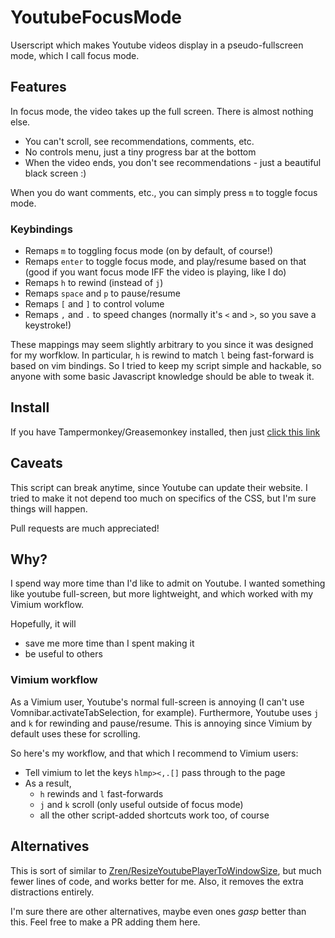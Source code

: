 # YoutubeFocusMode

Userscript which makes Youtube videos display in a pseudo-fullscreen mode, which I call focus mode.

## Features

In focus mode, the video takes up the full screen.  There is almost nothing else.

- You can't scroll, see recommendations, comments, etc.
- No controls menu, just a tiny progress bar at the bottom
- When the video ends, you don't see recommendations - just a beautiful black screen :)

When you do want comments, etc., you can simply press `m` to toggle focus mode.

### Keybindings

- Remaps `m` to toggling focus mode (on by default, of course!)
- Remaps `enter` to toggle focus mode, and play/resume based on that (good if you want focus mode IFF the video is playing, like I do)
- Remaps `h` to rewind (instead of `j`)
- Remaps `space` and `p` to pause/resume
- Remaps `[` and `]` to control volume
- Remaps `,` and `.` to speed changes (normally it's `<` and `>`, so you save a keystroke!)

These mappings may seem slightly arbitrary to you since it was designed for my worfklow.
In particular, `h` is rewind to match `l` being fast-forward is based on vim bindings.
So I tried to keep my script simple and hackable, so anyone with some basic Javascript knowledge should be able to tweak it.

## Install

If you have Tampermonkey/Greasemonkey installed, then just [click this link](https://github.com/WuTheFWasThat/YoutubeFocus/raw/master/youtube-focus.user.js)

## Caveats

This script can break anytime, since Youtube can update their website.
I tried to make it not depend too much on specifics of the CSS, but I'm sure things will happen.

Pull requests are much appreciated!

## Why?

I spend way more time than I'd like to admit on Youtube.
I wanted something like youtube full-screen, but more lightweight, and which worked with my Vimium workflow.

Hopefully, it will
- save me more time than I spent making it
- be useful to others

### Vimium workflow

As a Vimium user, Youtube's normal full-screen is annoying (I can't use Vomnibar.activateTabSelection, for example).
Furthermore, Youtube uses `j` and `k` for rewinding and pause/resume.
This is annoying since Vimium by default uses these for scrolling.

So here's my workflow, and that which I recommend to Vimium users:

- Tell vimium to let the keys `hlmp><,.[]` pass through to the page
- As a result,
  - `h` rewinds and `l` fast-forwards
  - `j` and `k` scroll (only useful outside of focus mode)
  - all the other script-added shortcuts work too, of course

## Alternatives

This is sort of similar to [Zren/ResizeYoutubePlayerToWindowSize](https://github.com/Zren/ResizeYoutubePlayerToWindowSize), but much fewer lines of code, and works better for me.
Also, it removes the extra distractions entirely.

I'm sure there are other alternatives, maybe even ones *gasp* better than this.
Feel free to make a PR adding them here.
